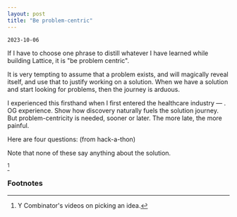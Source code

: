 ```yaml
---
layout: post
title: "Be problem-centric"
---
```

`2023-10-06`

If I have to choose one phrase to distill whatever I have learned while building Lattice, it is "be problem centric".

It is very tempting to assume that a problem exists, and will magically reveal itself, and use that to justify working on a solution. When we have a solution and start looking for problems, then the journey is arduous.

I experienced this firsthand when I first entered the healthcare industry &mdash; .
OG experience.
Show how discovery naturally fuels the solution journey.
But problem-centricity is needed, sooner or later.
The more late, the more painful.


Here are four questions:
(from hack-a-thon)

Note that none of these say anything about the solution. 


[^1]

### Footnotes
[^1]: Y Combinator's videos on picking an idea. 